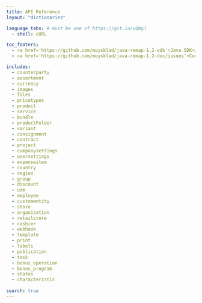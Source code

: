 ```yaml
---
title: API Reference
layout: "dictionaries"

language_tabs: # must be one of https://git.io/vQNgJ
  - shell: cURL

toc_footers:
  - <a href='https://github.com/moysklad/java-remap-1.2-sdk'>Java SDK</a>
  - <a href='https://github.com/moysklad/java-remap-1.2-doc/issues'>Сообщите об ошибке</a>

includes:
  - counterparty
  - assortment
  - currency
  - images
  - files
  - pricetypes
  - product
  - service
  - bundle
  - productFolder
  - variant
  - consignment
  - contract
  - project
  - companysettings
  - usersettings
  - expenseitem
  - country
  - region
  - group
  - discount
  - uom  
  - employee
  - customentity
  - store
  - organization
  - retailstore
  - cashier
  - webhook
  - template
  - print
  - labels
  - publication
  - task
  - bonus_operation
  - bonus_program
  - states  
  - characteristic
  
search: true
---  
```

